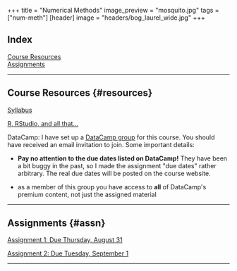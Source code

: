 +++
title = "Numerical Methods"
image_preview = "mosquito.jpg"
tags = ["num-meth"]
[header]
image = "headers/bog_laurel_wide.jpg"
+++

## Index

[Course Resources](#resources)  
[Assignments](#assn)

---------------------------------------------------------------------

## Course Resources {#resources}

[Syllabus](/courses/MATH395/syllabus/)

[R, RStudio, and all that...](/resources/allthingsR/)

DataCamp: I have set up a [DataCamp group](https://www.datacamp.com/groups/numerical-analysis) for this course. You should have received an email invitation to join. Some important details:

-  **Pay no attention to the due dates listed on DataCamp!** They have been a bit buggy in the past, so I made the assignment "due dates" rather arbitrary. The real due dates will be posted on the course website.

-  as a member of this group you have access to **all** of DataCamp's premium content, not just the assigned material
    
---------------------------------------------------------------------

## Assignments {#assn}

[Assignment 1: Due Thursday, August 31](/courses/MATH395/assignments/numerical-methods-assignment-1/)

[Assignment 2: Due Tuesday, September 1](/courses/MATH395/assignments/numerical-methods-assignment-2/)

---------------------------------------------------------------------